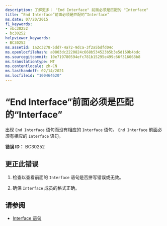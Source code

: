 ```yaml
---
description: 了解更多： "End Interface" 前面必须是匹配的 "Interface"
title: “End Interface”前面必须是匹配的“Interface”
ms.date: 07/20/2015
f1_keywords:
- vbc30252
- bc30252
helpviewer_keywords:
- BC30252
ms.assetid: 1a2c3278-5dd7-4a72-9dca-3f2a5bdfd04c
ms.openlocfilehash: a0803dc2220824c668b534523b5b3e5d169b4bdc
ms.sourcegitcommit: 10e719780594efc781b15295e499c66f316068b8
ms.translationtype: MT
ms.contentlocale: zh-CN
ms.lasthandoff: 02/14/2021
ms.locfileid: "100464620"
---
```

# <a name="end-interface-must-be-preceded-by-a-matching-interface"></a>“End Interface”前面必须是匹配的“Interface”

出现 `End Interface` 语句而没有相应的 `Interface` 语句。 `End Interface` 前面必须有相应的 `Interface` 语句。  
  
 **错误 ID：** BC30252  
  
## <a name="to-correct-this-error"></a>更正此错误  
  
1. 检查以查看前面的 `Interface` 语句是否拼写错误或无效。  
  
2. 确保 `Interface` 成员的格式正确。  
  
## <a name="see-also"></a>请参阅

- [Interface 语句](../language-reference/statements/interface-statement.md)
